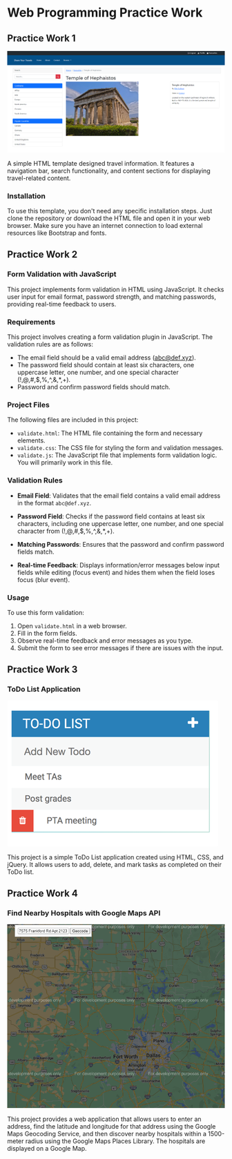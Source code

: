 # Web Programming Practice Work

## Practice Work 1
![Output](./Practice%20Work%201/images/full_screen.PNG)

A simple HTML template designed travel information. It features a navigation bar, search functionality, and content sections for displaying travel-related content.


### Installation

To use this template, you don't need any specific installation steps. Just clone the repository or download the HTML file and open it in your web browser. Make sure you have an internet connection to load external resources like Bootstrap and fonts.

## Practice Work 2

### Form Validation with JavaScript

This project implements form validation in HTML using JavaScript. It checks user input for email format, password strength, and matching passwords, providing real-time feedback to users. 


### Requirements

This project involves creating a form validation plugin in JavaScript. The validation rules are as follows:

- The email field should be a valid email address (abc@def.xyz).
- The password field should contain at least six characters, one uppercase letter, one number, and one special character (!,@,#,$,%,^,&,*,+).
- Password and confirm password fields should match.

### Project Files

The following files are included in this project:

- `validate.html`: The HTML file containing the form and necessary elements.
- `validate.css`: The CSS file for styling the form and validation messages.
- `validate.js`: The JavaScript file that implements form validation logic. You will primarily work in this file.

### Validation Rules

- **Email Field**: Validates that the email field contains a valid email address in the format `abc@def.xyz`.

- **Password Field**: Checks if the password field contains at least six characters, including one uppercase letter, one number, and one special character from (!,@,#,$,%,^,&,*,+).

- **Matching Passwords**: Ensures that the password and confirm password fields match.

- **Real-time Feedback**: Displays information/error messages below input fields while editing (focus event) and hides them when the field loses focus (blur event).

### Usage

To use this form validation:

1. Open `validate.html` in a web browser.
2. Fill in the form fields.
3. Observe real-time feedback and error messages as you type.
4. Submit the form to see error messages if there are issues with the input.


## Practice Work 3

### ToDo List Application
![Output](./Practice%20Work%203/images/image.png)

This project is a simple ToDo List application created using HTML, CSS, and jQuery. It allows users to add, delete, and mark tasks as completed on their ToDo list.

## Practice Work 4

### Find Nearby Hospitals with Google Maps API

![Output](./Practice%20Work%204/images/image.png)

This project provides a web application that allows users to enter an address, find the latitude and longitude for that address using the Google Maps Geocoding Service, and then discover nearby hospitals within a 1500-meter radius using the Google Maps Places Library. The hospitals are displayed on a Google Map.
